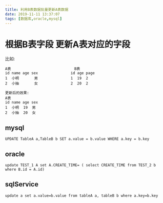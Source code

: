 ```yaml
---
title: 利用B表数据批量更新A表数据
date: 2019-11-11 13:37:07
tags: [数据库,oracle,mysql]
---
```


# 根据B表字段 更新A表对应的字段

比如:

```
A表                             B表
id name age sex               id age page
1  小明       男               1  19  2
2  小抽       女               2  20  2

更新后的效果:
A表                          
id name age sex            
1  小明  19  男              
2  小抽  20  女               
```

<!--more-->

## mysql

```
UPDATE TableA a,TableB b SET a.value = b.value WHERE a.key = b.key
```



## oracle

```
update TEST_1 A set A.CREATE_TIME= ( select CREATE_TIME from TEST_2 b where B.id = A.id)
```



## sqlService

```
update a set a.value=b.value from tableA a, tableB b where a.key=b.key
```

